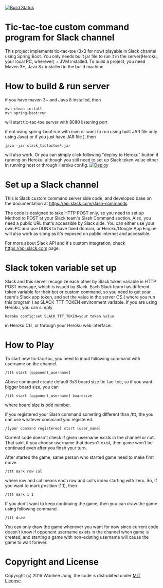 [![Build Status](https://travis-ci.org/freesoft/Slack_TicTacToe.svg?branch=master)](https://travis-ci.org/freesoft/Slack_TicTacToe)

# Tic-tac-toe custom command program for Slack channel

This project implements tic-tac-toe (3x3 for now) playable in Slack channel using Spring Boot. You only needs built jar file to run it in the server(Heroku, your local PC, wherever) + JVM installed. To build a project, you need Maven 3+, Java 8+ installed in the build machine.


# How to build & run server

if you have maven 3+ and Java 8 installed, then

```
mvn clean install
mvn spring-boot:run
```

will start tic-tac-toe server with 8080 listening port

if not using spring-boot:run with mvn or want to run using built JAR file only using Java( or if you just have JAR file ), then

```
java -jar slack_tictactoe*.jar
```

will also work. Or you can simply click following "deploy to Heroku" button if running on Heroku, although you still need to set up Slack token value either in running host or through Heroku config.
[![Deploy](https://www.herokucdn.com/deploy/button.svg)](https://heroku.com/deploy)

# Set up a Slack channel

This is Slack custom command server side code, and developed base on the documentation at https://api.slack.com/slash-commands.

The code is designed to take HTTP POST only, so you need to set up Method to POST at your Slack team's Slash Command section. Also, you need a public URL that's accessible by Slack side.
You can either use your own PC and use DDNS to have fixed domain, or Heroku/Google App Engine will also work as slong as it's exposed on public internet and accessible.

For more about Slack API and it's custom integration, check https://api.slack.com page.

# Slack token variable set up

Slack and this server recognize each other by Slack token variable in HTTP POST message, which is issued by Slack. Each Slack team has different token variable for their bot or custom command, 
so you need to get your team's Slack app token, and set the value in the server OS ( where you run this program ) as SLACK_TTT_TOKEN environment variable. 
If you are using Heroku, you can simply
```
heroku config:set SLACK_TTT_TOKEN=your token value
```
in Heroku CLI, or through your Heroku web interface.

# How to Play

To start new tic-tac-toc, you need to input following command with username on the channel.

```
/ttt start [opponent_username]
```

Above command create default 3x3 board size tic-tac-toe, so if you want bigger board size, you can 

```
/ttt start [opponent_username] boardsize
```

where board size is odd number.

if you registered your Slash command someting different than /ttt, the you can use whatever command you registered.

```
/[your command registered] start [user_name]
```

Current code doesn't check if given username exists in the channel or not. That said, if you choose username that doesn't exist, then game won't be continued even after you finsh your turn.

After started the game, same person who started game need to make first move.

```
/ttt mark row col
```

where row and col means each row and col's index starting with zero. So, if you want to mark position (1,1), then

```
/ttt mark 1 1
```

If you don't want to keep continuing the game, then you can draw the game using following command.

```
/ttt draw
```

You can only draw the game whenever you want for now since current code doesn't know if opponent username exists in the channel when game is created, and starting a game with non-existing username will cause the game to wait forever.


# Copyright and License

Copyright (c) 2016 Wonhee Jung, the code is distrubited under [MIT License](LICENSE.md).
